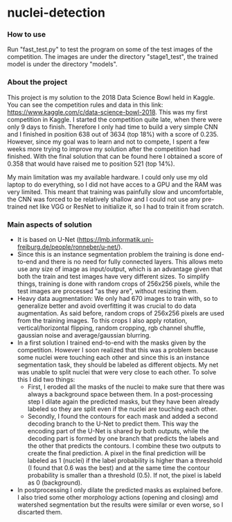 # nuclei-detection

### How to use
Run "fast_test.py" to test the program on some of the test images of the competition. The images are under the directory "stage1_test", the trained model is under the directory "models".

### About the project
This project is my solution to the 2018 Data Science Bowl held in Kaggle. You can see the competition rules and data in this link: https://www.kaggle.com/c/data-science-bowl-2018. This was my first competition in Kaggle. I started the competition quite late, when there were only 9 days to finish. Therefore I only had time to build a very simple CNN and I finished in position 638 out of 3634 (top 18%) with a score of 0.235. However, since my goal was to learn and not to compete, I spent a few weeks more trying to improve my solution after the competition had finished. With the final solution that can be found here I obtained a score of 0.358 that would have raised me to position 521 (top 14%).

My main limitation was my available hardware. I could only use my old laptop to do everything, so I did not have acces to a GPU and the RAM was very limited. This meant that training was painfully slow and uncomfortable, the CNN was forced to be relatively shallow and I could not use any pre-trained net like VGG or ResNet to initialize it, so I had to train it from scratch.

### Main aspects of solution

- It is based on U-Net (https://lmb.informatik.uni-freiburg.de/people/ronneber/u-net/).
- Since this is an instance segmentation problem the training is done end-to-end and there is no need for fully connected layers. This allows meto use any size of image as input/output, which is an advantage given that both the train and test images have very different sizes. To simplify things, training is done with random crops of 256x256 pixels, while the test images are processed "as they are", without resizing them.
- Heavy data augmentation: We only had 670 images to train with, so to generalize better and avoid overfitting it was crucial to do data augmentation. As said before, random crops of 256x256 pixels are used from the training images. To this crops I also apply rotation, vertical/horizontal flipping, random cropping, rgb channel shuffle, gaussian noise and average/gaussian blurring.
- In a first solution I trained end-to-end with the masks given by the competition. However I soon realized that this was a problem because some nuclei were touching each other and since this is an instance segmentation task, they should be labeled as different objects. My net was unable to split nuclei that were very close to each other. To solve this I did two things:
  - First, I eroded all the masks of the nuclei to make sure that there was always a background space between them. In a post-processing step I dilate again the predicted masks, but they have been already labeled so they are split even if the nuclei are touching each other.
  - Secondly, I found the contours for each mask and added a second decoding branch to the U-Net to predict them. This way the encoding part of the U-Net is shared by both outputs, while the decoding part is formed by one branch that predicts the labels and the other that predicts the contours. I combine these two outputs to create the final prediction. A pixel in the final prediction will be labeled as 1 (nuclei) if the label probability is higher than a threshold (I found that 0.6 was the best) and at the same time the contour probability is smaller than a threshold (0.5). If not, the pixel is labeld as 0 (background).
- In postprocessing I only dilate the predicted masks as explained before. I also tried some other morphology actions (opening and closing) amd watershed segmentation but the results were similar or even worse, so I discarted them.
